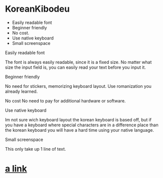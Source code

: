 # KoreanKibodeu

- Easily readable font
- Beginner friendly
- No cost. 
- Use native keyboard
- Small screenspace

Easily readable font

The font is always easily readable, since it is a fixed size. No matter what size the input field is, you can easily read your text before you input it.

Beginner friendly

No need for stickers, memorizing keyboard layout. Use romanization you already learned.

No cost
No need to pay for additional hardware or software.

Use native keyboard

Im not sure wich keyboard layout the korean keyboard is based off, but if you have a keyboard where special characters are in a difference place than the korean keyboard you will have a hard time using your native language. 

Small screenspace

This only take up 1 line of text.



# [a link](https://www.google.com/)
